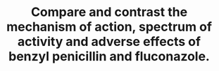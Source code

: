 ---
title: "Compare and contrast the mechanism of action, spectrum of activity and adverse effects of benzyl penicillin and fluconazole."
entityType: SAQ
exam: PEX
college: CICM
year: 2016
sitting: B
question: 23
passRate: 8
EC_expectedDomains:
- "To pass this question each of the three components needed to be compared and contrasted for both agents."
EC_extraCredit:
- "In spectrum of activity, as well as what important organisms the agents were effective against, marks were also given for the important organisms that they were not effective against (e.g. MRSA and beta-lactamase producing organisms for penicillin G; and aspergillus for fluconazole)."
EC_errorsCommon:
- "Some answers included information that could not gain marks, as it was not directly relevant to the question asked (e.g. presentation and dose)."
- "For example, a common omission either in mechanism of action or in adverse effects was that fluconazole inhibits microsomal P450 enzymes."
- "Some candidates confused fluoroquinalone with fluconazole."
---